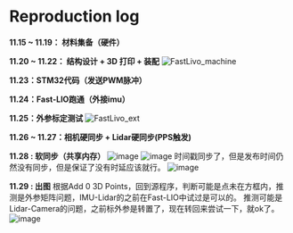 # Reproduction log
**11.15 ~ 11.19： 材料集备（硬件）**

**11.20 ~ 11.22： 结构设计 + 3D 打印 + 装配**
![FastLivo_machine](https://github.com/user-attachments/assets/55a5412a-9e3b-4a83-9e41-2575b2f2ee87)

**11.23：STM32代码（发送PWM脉冲）**

**11.24：Fast-LIO跑通（外接imu）**

**11.25：外参标定测试**
![FastLivo_ext](https://github.com/user-attachments/assets/6d235952-a04b-47a1-9366-d137048dc46b)

**11.26 ~ 11.27：相机硬同步 + Lidar硬同步(PPS触发)**

**11.28 : 软同步（共享内存）**
![image](https://github.com/user-attachments/assets/e73cfc0c-e672-48ba-99f0-6254dc8904d8)
![image](https://github.com/user-attachments/assets/49e0e73f-a432-4131-896c-2c4c046967e3)
时间戳同步了，但是发布时间仍然没有同步，但是保证了没有时延应该就行。
![image](https://github.com/user-attachments/assets/650e31cc-ce40-4284-936e-0ba588563ef9)


**11.29 : 出图**
根据Add 0 3D Points，回到源程序，判断可能是点未在方框内，推测是外参矩阵问题，IMU-Lidar的之前在Fast-LIO中试过是可以的。
推测可能是Lidar-Camera的问题，之前标外参是转置了，现在转回来尝试一下，就ok了。
![image](https://github.com/user-attachments/assets/a8bd62b9-804d-4126-bccd-855f9d3f9ee5)

